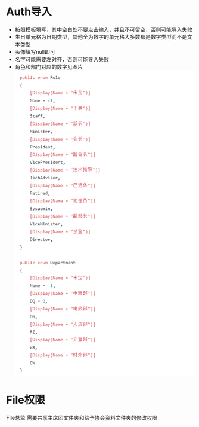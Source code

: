 # Auth导入
-  按照模板填写，其中空白处不要点击输入，并且不可留空，否则可能导入失败
-  生日单元格为日期类型，其他全为数字的单元格大多数都是数字类型而不是文本类型
-  头像填写null即可
-  名字可能需要左对齐，否则可能导入失败
-  角色和部门对应的数字见图片
![image](Auth导入\对应数字.png)

# File权限
File总监 需要共享主席团文件夹和给予协会资料文件夹的修改权限